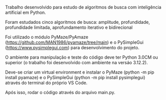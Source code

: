 Trabalho desenvolvido para estudo de algoritmos de busca com inteligência artificial em Python.

Foram estudados cinco algoritmos de busca: amplitude, profundidade, profundidade limitada, aprofundamento iterativo e bidirecional

Foi utilizado o módulo PyMaze/PyAmaze (https://github.com/MAN1986/pyamaze/tree/main) e o PySimpleGui (https://www.pysimplegui.com) para desenvolvimento do projeto.

O ambiente para manipulação e teste do código deve ter Python 3.0CM ou superior (o trabalho foi desenvolvido com ambiente na versáo 3.12.2).

Deve-se criar um virtual environment e instalar o PyMaze (python -m pip install pyamaze) e o PySimpleGui (python -m pip install pysimplegui) através do terminal do próprio VS Code.

Após isso, rodar o código através do arquivo main.py.
